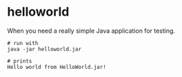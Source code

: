 # helloworld
When you need a really simple Java application for testing.
```
# run with
java -jar helloworld.jar
```
```
# prints
Hello world from HelloWorld.jar!
```
